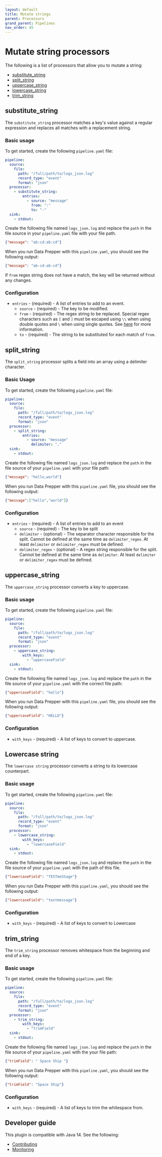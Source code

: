 ```yaml
---
layout: default
title: Mutate strings
parent: Processors
grand_parent: Pipelines
nav_order: 45
---
```


# Mutate string processors

The following is a list of processors that allow you to mutate a string:
* [substitute_string](#substitutestringprocessor)
* [split_string](#splitstringprocessor)
* [uppercase_string](#uppercasestringprocessor)
* [lowercase_string](#lowercasestringprocessor)
* [trim_string](#trimstringprocessor)

<!--- Is it necessary to provide this list, or to link to the processors within this page?--->


## substitute_string

The `substitute_string` processor matches a key's value against a regular expression and replaces all matches with a replacement string.

### Basic usage

To get started, create the following `pipeline.yaml` file:

```yaml
pipeline:
  source:
    file:
      path: "/full/path/to/logs_json.log"
      record_type: "event"
      format: "json"
  processor:
    - substitute_string:
        entries:
          - source: "message"
            from: ":"
            to: "-"
  sink:
    - stdout:
```

Create the following file named `logs_json.log` and replace the `path` in the file source in your `pipeline.yaml` file with your file path.

```json
{"message": "ab:cd:ab:cd"}
```
When you run Data Prepper with this `pipeline.yaml`, you should see the following output:

```json
{"message": "ab-cd-ab-cd"}
```
If `from` regex string does not have a match, the key will be returned without any changes.

### Configuration

<!--- Are these paramters? How are these items used? Need some intro text here.--->

* `entries` - (required) - A list of entries to add to an event.
    * `source` - (required) - The key to be modified.
    * `from` - (required) - The regex string to be replaced. Special regex characters such as `[` and `]` must be escaped using `\\` when using double quotes and `\` when using single quotes. See [here](https://docs.oracle.com/en/java/javase/17/docs/api/java.base/java/util/regex/Pattern.html) for more information.
    * `to` - (required) - The string to be substituted for each match of `from`.
    

## split_string

The `split_string` processor splits a field into an array using a delimiter character.

### Basic Usage

To get started, create the following `pipeline.yaml` file:

```yaml
pipeline:
  source:
    file:
      path: "/full/path/to/logs_json.log"
      record_type: "event"
      format: "json"
  processor:
    - split_string:
        entries:
          - source: "message"
            delimiter: ","
  sink:
    - stdout:
```

Create the following file named `logs_json.log` and replace the `path` in the file source of your `pipeline.yaml` with your file path:

```json
{"message": "hello,world"}
```
When you run Data Prepper with this `pipeline.yaml` file, you should see the following output:

```json
{"message":["hello","world"]}
```

### Configuration

<!--- Are these paramters? How are these items used? Need some intro text here.--->

* `entries` - (required) - A list of entries to add to an event
    * `source` - (required) - The key to be split
    * `delimiter` - (optional) - The separator character responsible for the split. Cannot be defined at the same time as `delimiter_regex`. At least `delimiter` or `delimiter_regex` must be defined.
    * `delimiter_regex` - (optional) - A regex string responsible for the split. Cannot be defined at the same time as `delimiter`. At least `delimiter` or `delimiter_regex` must be defined.

## uppercase_string

The `uppercase_string` processor converts a key to uppercase.

### Basic usage

To get started, create the following `pipeline.yaml` file:

```yaml
pipeline:
  source:
    file:
      path: "/full/path/to/logs_json.log"
      record_type: "event"
      format: "json"
  processor:
    - uppercase_string:
        with_keys:
          - "uppercaseField"
  sink:
    - stdout:
```

Create the following file named `logs_json.log` and replace the `path` in the file source of your `pipeline.yaml` with the correct file path:

```json
{"uppercaseField": "hello"}
```
When you run Data Prepper with this `pipeline.yaml` file, you should see the following output:

```json
{"uppercaseField": "HELLO"}
```

### Configuration

<!--- Are these paramters? How are these items used? Need some intro text here.--->

* `with_keys` - (required) - A list of keys to convert to uppercase.


## Lowercase string

The `lowercase string` processor converts a string to its lowercase counterpart.

### Basic usage

To get started, create the following `pipeline.yaml` file:

```yaml
pipeline:
  source:
    file:
      path: "/full/path/to/logs_json.log"
      record_type: "event"
      format: "json"
  processor:
    - lowercase_string:
        with_keys:
          - "lowercaseField"
  sink:
    - stdout:
```

Create the following file named `logs_json.log` and replace the `path` in the file source of your `pipeline.yaml` with the path of this file.

```json
{"lowercaseField": "TESTmeSSage"}
```
When you run Data Prepper with this `pipeline.yaml`, you should see the following output:

```json
{"lowercaseField": "testmessage"}
```

### Configuration

<!--- Are these paramters? How are these items used? Need some intro text here.--->

* `with_keys` - (required) - A list of keys to convert to Lowercase

## trim_string

The `trim_string` processor removes whitespace from the beginning and end of a key.

### Basic usage

To get started, create the following `pipeline.yaml` file:

```yaml
pipeline:
  source:
    file:
      path: "/full/path/to/logs_json.log"
      record_type: "event"
      format: "json"
  processor:
    - trim_string:
        with_keys:
          - "trimField"
  sink:
    - stdout:
```

Create the following file named `logs_json.log` and replace the `path` in the file source of your `pipeline.yaml` with the your file path:

```json
{"trimField": " Space Ship "}
```
When you run Data Prepper with this `pipeline.yaml`, you should see the following output:

```json
{"trimField": "Space Ship"}
```

### Configuration

<!--- Are these paramters? How are these items used? Need some intro text here.--->

* `with_keys` - (required) - A list of keys to trim the whitespace from.


## Developer guide

This plugin is compatible with Java 14. See the following:

- [Contributing](https://github.com/opensearch-project/data-prepper/blob/main/CONTRIBUTING.md)
- [Monitoring]({{site.url}}{{site.baseurl}}/data-prepper/monitoring/) <!--- Is this correct?---> 
